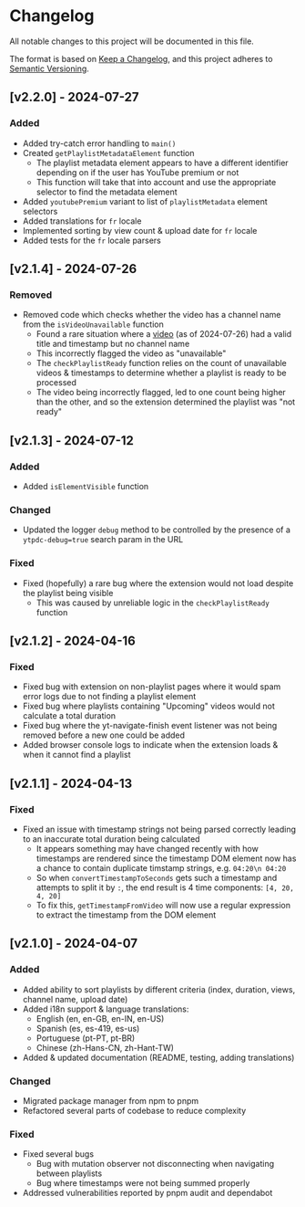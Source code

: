 # Changelog

All notable changes to this project will be documented in this file.

The format is based on [Keep a Changelog](https://keepachangelog.com/en/1.1.0/),
and this project adheres to [Semantic
Versioning](https://semver.org/spec/v2.0.0.html).

## [v2.2.0] - 2024-07-27

### Added

- Added try-catch error handling to `main()`
- Created `getPlaylistMetadataElement` function
  - The playlist metadata element appears to have a different identifier
    depending on if the user has YouTube premium or not
  - This function will take that into account and use the appropriate selector
    to find the metadata element
- Added `youtubePremium` variant to list of `playlistMetadata` element selectors
- Added translations for `fr` locale
- Implemented sorting by view count & upload date for `fr` locale
- Added tests for the `fr` locale parsers

## [v2.1.4] - 2024-07-26

### Removed

- Removed code which checks whether the video has a channel name from the
  `isVideoUnavailable` function
  - Found a rare situation where a
    [video](https://www.youtube.com/watch?v=QwtyIDmhxh4) (as of 2024-07-26) had
    a valid title and timestamp but no channel name
  - This incorrectly flagged the video as "unavailable"
  - The `checkPlaylistReady` function relies on the count of unavailable videos
    & timestamps to determine whether a playlist is ready to be processed
  - The video being incorrectly flagged, led to one count being higher than the
    other, and so the extension determined the playlist was "not ready"

## [v2.1.3] - 2024-07-12

### Added

- Added `isElementVisible` function

### Changed

- Updated the logger `debug` method to be controlled by the presence of a
  `ytpdc-debug=true` search param in the URL

### Fixed

- Fixed (hopefully) a rare bug where the extension would not load despite the
  playlist being visible
  - This was caused by unreliable logic in the `checkPlaylistReady` function

## [v2.1.2] - 2024-04-16

### Fixed

- Fixed bug with extension on non-playlist pages where it would spam error logs
  due to not finding a playlist element
- Fixed bug where playlists containing "Upcoming" videos would not calculate a
  total duration
- Fixed bug where the yt-navigate-finish event listener was not being removed
  before a new one could be added
- Added browser console logs to indicate when the extension loads & when it
  cannot find a playlist

## [v2.1.1] - 2024-04-13

### Fixed

- Fixed an issue with timestamp strings not being parsed correctly leading to an
  inaccurate total duration being calculated
  - It appears something may have changed recently with how timestamps are
    rendered since the timestamp DOM element now has a chance to contain
    duplicate timstamp strings, e.g. `04:20\n 04:20`
  - So when `convertTimestampToSeconds` gets such a timestamp and attempts to
    split it by `:`, the end result is 4 time components: `[4, 20, 4, 20]`
  - To fix this, `getTimestampFromVideo` will now use a regular expression to
    extract the timestamp from the DOM element

## [v2.1.0] - 2024-04-07

### Added

- Added ability to sort playlists by different criteria (index, duration, views,
  channel name, upload date)
- Added i18n support & language translations:
  - English (en, en-GB, en-IN, en-US)
  - Spanish (es, es-419, es-us)
  - Portuguese (pt-PT, pt-BR)
  - Chinese (zh-Hans-CN, zh-Hant-TW)
- Added & updated documentation (README, testing, adding translations)

### Changed

- Migrated package manager from npm to pnpm
- Refactored several parts of codebase to reduce complexity

### Fixed

- Fixed several bugs
  - Bug with mutation observer not disconnecting when navigating between
    playlists
  - Bug where timestamps were not being summed properly
- Addressed vulnerabilities reported by pnpm audit and dependabot
